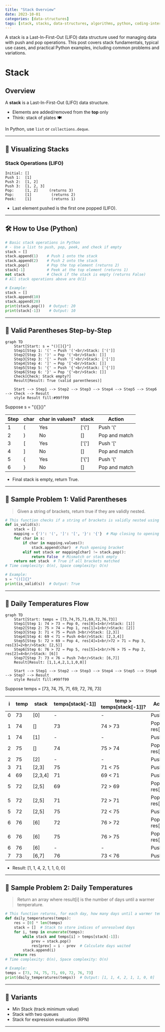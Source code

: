 ```yaml
---
title: "Stack Overview"
date: 2023-10-01
categories: [data-structures]
tags: [stack, stacks, data-structures, algorithms, python, coding-interview, leetcode, tutorial, guide, programming, LIFO, problem-solving, big-o, time-complexity, parsing, recursion]
---
```


A stack is a Last-In-First-Out (LIFO) data structure used for managing data with push and pop operations. This post covers stack fundamentals, typical use cases, and practical Python examples, including common problems and variations.

# Stack

## Overview

A **stack** is a Last-In-First-Out (LIFO) data structure.

- Elements are added/removed from the **top** only
- Think: stack of plates 🍽️

In Python, use `list` or `collections.deque`.

---

## 🧩 Visualizing Stacks

### Stack Operations (LIFO)

```
Initial: []
Push 1:  [1]
Push 2:  [1, 2]
Push 3:  [1, 2, 3]
Pop:     [1, 2]     (returns 3)
Pop:     [1]         (returns 2)
Peek:    [1]         (returns 1)
```

- Last element pushed is the first one popped (LIFO).

---

## 🛠️ How to Use (Python)

```python
# Basic stack operations in Python
# - Use a list to push, pop, peek, and check if empty
stack = []
stack.append(1)    # Push 1 onto the stack
stack.append(2)    # Push 2 onto the stack
stack.pop()        # Pop the top element (returns 2)
stack[-1]          # Peek at the top element (returns 1)
not stack          # Check if the stack is empty (returns False)
# All stack operations above are O(1)

# Example:
stack = []
stack.append(10)
stack.append(20)
print(stack.pop())  # Output: 20
print(stack[-1])    # Output: 10
```

---

## 🧩 Valid Parentheses Step-by-Step

```mermaid
graph TD
    Start[Start: s = "()[]{}"]
    Step1[Step 1: '(' → Push '('<br/>Stack: ['(']]
    Step2[Step 2: ')' → Pop '('<br/>Stack: []]
    Step3[Step 3: '[' → Push '['<br/>Stack: ['[']]
    Step4[Step 4: ']' → Pop '['<br/>Stack: []]
    Step5[Step 5: '{' → Push '{'<br/>Stack: ['{']]
    Step6[Step 6: '}' → Pop '{'<br/>Stack: []]
    Check[Check: Stack empty?]
    Result[Result: True (valid parentheses)]

    Start --> Step1 --> Step2 --> Step3 --> Step4 --> Step5 --> Step6 --> Check --> Result
    style Result fill:#99ff99
```

Suppose s = "()[]{}"

| Step | char | char in values? | stack | Action           |
|------|----|-----------------|-------|------------------|
| 1    | (  | Yes            | ['('] | Push '('         |
| 2    | )  | No             | []    | Pop and match    |
| 3    | [  | Yes            | ['['] | Push '['         |
| 4    | ]  | No             | []    | Pop and match    |
| 5    | {  | Yes            | ['{'] | Push '{'         |
| 6    | }  | No             | []    | Pop and match    |

- Final stack is empty, return True.

---

## 📘 Sample Problem 1: Valid Parentheses

> Given a string of brackets, return true if they are validly nested.

```python
# This function checks if a string of brackets is validly nested using a stack.
def is_valid(s):
    stack = []
    mapping = {')': '(', ']': '[', '}': '{'}  # Map closing to opening brackets
    for char in s:
        if char in mapping.values():
            stack.append(char)  # Push opening bracket
        elif not stack or mapping[char] != stack.pop():
            return False  # Mismatch or stack empty
    return not stack  # True if all brackets matched
# Time complexity: O(n), Space complexity: O(n)

# Example:
s = "()[]{}"
print(is_valid(s))  # Output: True
```

---

## 🧩 Daily Temperatures Flow

```mermaid
graph TD
    Start[Start: temps = [73,74,75,71,69,72,76,73]]
    Step1[Step 1: 74 > 73 → Pop 0, res[0]=1<br/>Stack: [1]]
    Step2[Step 2: 75 > 74 → Pop 1, res[1]=1<br/>Stack: [2]]
    Step3[Step 3: 71 < 75 → Push 3<br/>Stack: [2,3]]
    Step4[Step 4: 69 < 71 → Push 4<br/>Stack: [2,3,4]]
    Step5[Step 5: 72 > 69 → Pop 4, res[4]=1<br/>72 > 71 → Pop 3, res[3]=2<br/>Stack: [2,5]]
    Step6[Step 6: 76 > 72 → Pop 5, res[5]=1<br/>76 > 75 → Pop 2, res[2]=4<br/>Stack: [6]]
    Step7[Step 7: 73 < 76 → Push 7<br/>Stack: [6,7]]
    Result[Result: [1,1,4,2,1,1,0,0]]

    Start --> Step1 --> Step2 --> Step3 --> Step4 --> Step5 --> Step6 --> Step7 --> Result
    style Result fill:#99ff99
```

Suppose temps = [73, 74, 75, 71, 69, 72, 76, 73]

| i | temp | stack | temps[stack[-1]] | temp > temps[stack[-1]]? | Action           | res[prev] |
|---|----|-------|------------------|-------------------------|------------------|-----------|
| 0 | 73 | [0]   | -                | -                       | Push 0           | -         |
| 1 | 74 | []    | 73               | 74 > 73                 | Pop 0, res[0]=1  | 1         |
| 1 | 74 | [1]   | -                | -                       | Push 1           | -         |
| 2 | 75 | []    | 74               | 75 > 74                 | Pop 1, res[1]=1  | 1         |
| 2 | 75 | [2]   | -                | -                       | Push 2           | -         |
| 3 | 71 | [2,3] | 75               | 71 < 75                 | Push 3           | -         |
| 4 | 69 | [2,3,4]| 71              | 69 < 71                 | Push 4           | -         |
| 5 | 72 | [2,5] | 69               | 72 > 69                 | Pop 4, res[4]=1  | 1         |
| 5 | 72 | [2,5] | 71               | 72 > 71                 | Pop 3, res[3]=2  | 2         |
| 5 | 72 | [2,5] | 75               | 72 < 75                 | Push 5           | -         |
| 6 | 76 | [6]   | 72               | 76 > 72                 | Pop 5, res[5]=1  | 1         |
| 6 | 76 | [6]   | 75               | 76 > 75                 | Pop 2, res[2]=4  | 4         |
| 6 | 76 | [6]   | -                | -                       | Push 6           | -         |
| 7 | 73 | [6,7] | 76               | 73 < 76                 | Push 7           | -         |

- Result: [1, 1, 4, 2, 1, 1, 0, 0]

---

## 📘 Sample Problem 2: Daily Temperatures

> Return an array where result[i] is the number of days until a warmer temperature.

```python
# This function returns, for each day, how many days until a warmer temperature.
def daily_temperatures(temps):
    res = [0] * len(temps)
    stack = []  # Stack to store indices of unresolved days
    for i, temp in enumerate(temps):
        while stack and temps[i] > temps[stack[-1]]:
            prev = stack.pop()
            res[prev] = i - prev  # Calculate days waited
        stack.append(i)
    return res
# Time complexity: O(n), Space complexity: O(n)

# Example:
temps = [73, 74, 75, 71, 69, 72, 76, 73]
print(daily_temperatures(temps))  # Output: [1, 1, 4, 2, 1, 1, 0, 0]
```

---

## 🔁 Variants

- Min Stack (track minimum value)
- Stack with two queues
- Stack for expression evaluation (RPN)

---

